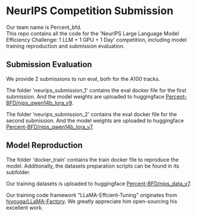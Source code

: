 # NeurIPS Competition Submission

Our team name is Percent_bfd.  
This repo contains all the code for the 'NeurIPS Large Language Model Efficiency Challenge: 1 LLM + 1 GPU + 1 Day' competition, including model training reproduction and submission evaluation.


## Submission Evaluation

We provide 2 submissions to run eval, both for the A100 tracks.

The folder 'neurips_submission_1' contains the eval docker file for the first submission. And the model weights are uploaded to huggingface [Percent-BFD/nips_qwen14b_lora_v9](https://huggingface.co/Percent-BFD/nips_qwen14b_lora_v9).

The folder 'neurips_submission_2' contains the eval docker file for the second submission. And the model weights are uploaded to huggingface [Percent-BFD/nips_qwen14b_lora_v7](https://huggingface.co/Percent-BFD/nips_qwen14b_lora_v7).


## Model Reproduction

The folder 'docker_train' contains the train docker file to reproduce the model. Additionally, the datasets preparation scripts can be found in its subfolder.

Our training datasets is uploaded to huggingface [Percent-BFD/nips_data_v7](https://huggingface.co/datasets/Percent-BFD/nips_data_v7).

Our training code framework "LLaMA-Effcient-Tuning" originates from [hiyouga/LLaMA-Factory](https://github.com/hiyouga/LLaMA-Factory). We greatly appreciate him open-sourcing his excellent work.